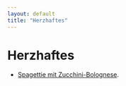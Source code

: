 ```yaml
---
layout: default
title: "Herzhaftes"
---
```

# Herzhaftes
- [Spagettie mit Zucchini-Bolognese](Spagettie-Mit-Zucchini-Bolognese).


